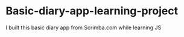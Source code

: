 # Basic-diary-app-learning-project
 I built this basic diary app from Scrimba.com while learning JS
